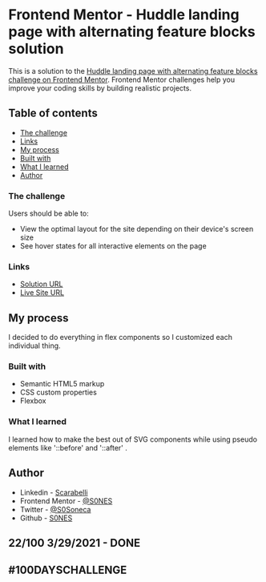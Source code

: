 # Frontend Mentor - Huddle landing page with alternating feature blocks solution

This is a solution to the [Huddle landing page with alternating feature blocks challenge on Frontend Mentor](https://www.frontendmentor.io/challenges/huddle-landing-page-with-alternating-feature-blocks-5ca5f5981e82137ec91a5100). Frontend Mentor challenges help you improve your coding skills by building realistic projects.

## Table of contents

- [The challenge](#the-challenge)
- [Links](#links)
- [My process](#my-process)
- [Built with](#built-with)
- [What I learned](#what-i-learned)
- [Author](#author)

### The challenge

Users should be able to:

- View the optimal layout for the site depending on their device's screen size
- See hover states for all interactive elements on the page

### Links

- [Solution URL](https://www.frontendmentor.io/solutions/hundle-landing-page-w-curved-section-SotXpT1-5)
- [Live Site URL](https://sones-100days.netlify.app/day21to30/curvedsection/)

## My process
  I decided to do everything in flex components so I customized each individual thing.
### Built with

- Semantic HTML5 markup
- CSS custom properties
- Flexbox

### What I learned
  I learned how to make the best out of SVG components while using pseudo elements like '::before' and '::after' .
## Author

- Linkedin - [Scarabelli](https://www.linkedin.com/in/scarabelli/)
- Frontend Mentor - [@S0NES](https://www.frontendmentor.io/profile/S0NES)
- Twitter - [@S0Soneca](https://www.twitter.com/S0Soneca)
- Github - [S0NES](https://github.com/S0NES)

## 22/100 3/29/2021 - DONE

## #100DAYSCHALLENGE

